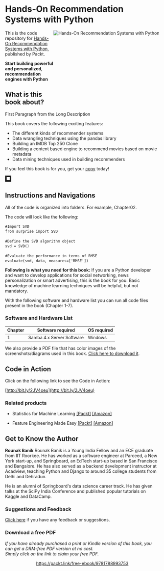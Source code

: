 # Hands-On Recommendation Systems with Python

<a href="https://www.packtpub.com/big-data-and-business-intelligence/hands-recommendation-systems-python?utm_source=github&utm_medium=repository&utm_campaign=9781788993753"><img src="https://d255esdrn735hr.cloudfront.net/sites/default/files/imagecache/ppv4_main_book_cover/B10302_cover_New.png" alt="Hands-On Recommendation Systems with Python" height="256px" align="right"></a>

This is the code repository for [Hands-On Recommendation Systems with Python](https://www.packtpub.com/big-data-and-business-intelligence/hands-recommendation-systems-python?utm_source=github&utm_medium=repository&utm_campaign=9781788993753), published by Packt.

**Start building powerful and personalized, recommendation engines with Python**

## What is this book about?
First Paragraph from the Long Description

This book covers the following exciting features:
* The different kinds of recommender systems
* Data wrangling techniques using the pandas library
* Building an IMDB Top 250 Clone
* Building a content based engine to recommend movies based on movie metadata
* Data mining techniques used in building recommenders

If you feel this book is for you, get your [copy](https://www.amazon.com/dp/1788993756) today!

<a href="https://www.packtpub.com/?utm_source=github&utm_medium=banner&utm_campaign=GitHubBanner"><img src="https://raw.githubusercontent.com/PacktPublishing/GitHub/master/GitHub.png" 
alt="https://www.packtpub.com/" border="5" /></a>


## Instructions and Navigations
All of the code is organized into folders. For example, Chapter02.

The code will look like the following:
```
#Import SVD
from surprise import SVD

#Define the SVD algorithm object
svd = SVD()

#Evaluate the performance in terms of RMSE
evaluate(svd, data, measures=['RMSE'])
```

**Following is what you need for this book:**
If you are a Python developer and want to develop applications for social networking, news personalization or smart advertising, this is the book for you. Basic knowledge of machine learning techniques will be helpful, but not mandatory.

With the following software and hardware list you can run all code files present in the book (Chapter 1-7).

### Software and Hardware List

| Chapter  | Software required                   | OS required                        |
| -------- | ------------------------------------| -----------------------------------|
| 1        | Samba 4.x Server Software           | Windows                            |



We also provide a PDF file that has color images of the screenshots/diagrams used in this book. [Click here to download it](https://www.packtpub.com/sites/default/files/downloads/HandsOnRecommendationSystemswithPython_ColorImages.pdf).

## Code in Action

Click on the following link to see the Code in Action:

[http://bit.ly/2JV4oeu](http://bit.ly/2JV4oeu)

### Related products
* Statistics for Machine Learning [[Packt]](https://www.packtpub.com/big-data-and-business-intelligence/statistics-machine-learning?utm_source=github&utm_medium=repository&utm_campaign=9781788295758) [[Amazon]](https://www.amazon.com/dp/1788295757)

* Feature Engineering Made Easy [[Packt]](https://www.packtpub.com/big-data-and-business-intelligence/feature-engineering-made-easy?utm_source=github&utm_medium=repository&utm_campaign=9781787287600) [[Amazon]](https://www.amazon.com/dp/1787287602)

## Get to Know the Author
**Rounak Banik**
Rounak Banik is a Young India Fellow and an ECE graduate from IIT Roorkee. He has worked as a software engineer at Parceed, a New York start-up, and Springboard, an EdTech start-up based in San Francisco and Bangalore. He has also served as a backend development instructor at Acadview, teaching Python and Django to around 35 college students from Delhi and Dehradun.

He is an alumni of Springboard's data science career track. He has given talks at the SciPy India Conference and published popular tutorials on Kaggle and DataCamp.

### Suggestions and Feedback
[Click here](https://docs.google.com/forms/d/e/1FAIpQLSdy7dATC6QmEL81FIUuymZ0Wy9vH1jHkvpY57OiMeKGqib_Ow/viewform) if you have any feedback or suggestions.
### Download a free PDF

 <i>If you have already purchased a print or Kindle version of this book, you can get a DRM-free PDF version at no cost.<br>Simply click on the link to claim your free PDF.</i>
<p align="center"> <a href="https://packt.link/free-ebook/9781788993753">https://packt.link/free-ebook/9781788993753 </a> </p>